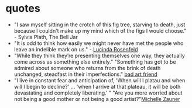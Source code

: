 # quotes

* "I saw myself sitting in the crotch of this fig tree, starving to death, just because I couldn't make up my mind which of the figs I would choose." - Sylvia Plath, The Bell Jar
* "It is odd to think how easily we might never have met the people who leave an indelible mark on us." - [Lucinda Rosenfeld](https://www.newyorker.com/contributors/lucinda-rosenfeld)
* "While they think they’re presenting themselves one way, they actually come across as something else entirely." "Something has got to be admired about someone who returns from the brink of death unchanged, steadfast in their imperfections." [bad art friend](https://www.nytimes.com/2021/10/05/magazine/dorland-v-larson.html)
* "I live in constant fear and anticipation of, 'When will I platau and when will I begin to decline?' ... 'when I arrive at that plateau, it will be both devastating and completely liberating.' " "Are you more worried about not being a good mother or not being a good artist?"[Michelle Zauner](https://www.interviewmagazine.com/music/michelle-zauner-is-japanese-breakfast-but-at-what-cost)